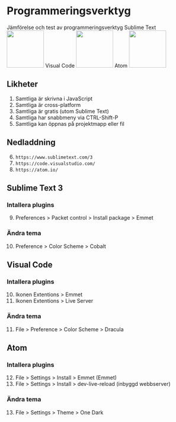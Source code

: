 # Programmeringsverktyg
Jämförelse och test av programmeringsverktyg
Sublime Text
<img src="https://upload.wikimedia.org/wikipedia/en/4/4c/Sublime_Text_Logo.png" width="100px">
Visual Code
<img src="https://upload.wikimedia.org/wikipedia/commons/thumb/f/f3/Visual_Studio_Code_0.10.1_icon.png/768px-Visual_Studio_Code_0.10.1_icon.png" width="100px">
Atom
<img src="https://cdn-business.discourse.org/uploads/github_atom/490/d8548f4ce56f1599.png" width="100px">
## Likheter
1. Samtliga är skrivna i JavaScript
2. Samtliga är cross-platform
3. Samtliga är gratis (utom Sublime Text)
4. Samtliga har snabbmeny via CTRL-Shift-P
5. Samtliga kan öppnas på projektmapp eller fil
## Nedladdning
6. ```https://www.sublimetext.com/3```
7. ```https://code.visualstudio.com/```
8. ```https://atom.io/```
## Sublime Text 3
### Intallera plugins
9. Preferences > Packet control > Install package > Emmet
### Ändra tema
10. Preference > Color Scheme > Cobalt


## Visual Code
### Intallera plugins
10. Ikonen Extentions > Emmet
9. Ikonen Extentions > Live Server
### Ändra tema
11. File > Preference > Color Scheme > Dracula


## Atom
### Intallera plugins
12. File > Settings > Install > Emmet (Emmet)
9. File > Settings > Install > dev-live-reload (inbyggd webbserver)
### Ändra tema
13. File > Settings > Theme > One Dark
